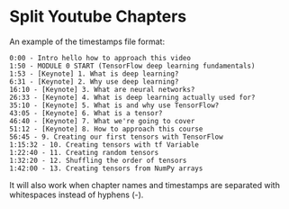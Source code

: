 # Split Youtube Chapters

An example of the timestamps file format:

    0:00 - Intro hello how to approach this video
    1:50 - MODULE 0 START (TensorFlow deep learning fundamentals)
    1:53 - [Keynote] 1. What is deep learning?
    6:31 - [Keynote] 2. Why use deep learning?
    16:10 - [Keynote] 3. What are neural networks?
    26:33 - [Keynote] 4. What is deep learning actually used for?
    35:10 - [Keynote] 5. What is and why use TensorFlow?
    43:05 - [Keynote] 6. What is a tensor?
    46:40 - [Keynote] 7. What we're going to cover
    51:12 - [Keynote] 8. How to approach this course
    56:45 - 9. Creating our first tensors with TensorFlow
    1:15:32 - 10. Creating tensors with tf Variable
    1:22:40 - 11. Creating random tensors
    1:32:20 - 12. Shuffling the order of tensors
    1:42:00 - 13. Creating tensors from NumPy arrays

It will also work when chapter names and timestamps are separated with whitespaces instead of hyphens (-).

